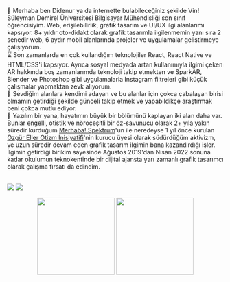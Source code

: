 🧙 Merhaba ben Didenur ya da internette bulabileceğiniz şekilde Vin! Süleyman Demirel Üniversitesi Bilgisayar Mühendisliği son sınıf öğrencisiyim. Web, erişilebilirlik, grafik tasarım ve UI/UX ilgi alanlarımı kapsıyor. 8+ yıldır oto-didakt olarak grafik tasarımla ilgilenmemin yanı sıra 2 senedir web, 6 aydır mobil alanlarında projeler ve uygulamalar geliştirmeye çalışıyorum. <br>
⌛ Son zamanlarda en çok kullandığım teknolojiler React, React Native ve HTML/CSS'i kapsıyor. Ayrıca sosyal medyada artan kullanımıyla ilgimi çeken AR hakkında boş zamanlarımda teknoloji takip etmekten ve SparkAR, Blender ve Photoshop gibi uygulamalarla Instagram filtreleri gibi küçük çalışmalar yapmaktan zevk alıyorum.<br>
🐸 Sevdiğim alanlara kendimi adayan ve bu alanlar için çokca çabalayan birisi olmamın getirdiği şekilde günceli takip etmek ve yapabildikçe araştırmak beni çokca mutlu ediyor. <br>
🍄 Yazılım bir yana, hayatımın büyük bir bölümünü kaplayan iki alan daha var. Bunlar engelli, otistik ve nöroçeşitli bir öz-savunucu olarak 2+ yıla yakın süredir kurduğum [Merhaba! Spektrum](https://merhabaspektrum.com)'un ile neredeyse 1 yıl önce kurulan [Özgür Eller Otizm İnisiyatifi](https://ozgureller.org)'nin kurucu üyesi olarak südürdüğüm aktivizm, ve uzun süredir devam eden grafik tasarım ilgimin bana kazandırdığı işler. İlgimin getirdiği birikim sayesinde Ağustos 2019'dan Nisan 2022 sonuna kadar okulumun teknokentinde bir dijital ajansta yarı zamanlı grafik tasarımcı olarak çalışma fırsatı da edindim. <br>
<br>

<p align="left">
<a href="https://www.linkedin.com/in/didenur/"><img src="https://img.shields.io/badge/-LinkedIn-0077B5?style=flat&logo=Linkedin&logoColor=white"/></a>
<a href="https://www.behance.net/didenur"><img src="https://aleen42.github.io/badges/src/behance.svg"/></a>
</p>

<p align="center">
      <img height="180em"  src="https://github-readme-stats.vercel.app/api?username=dudself&theme=dark&show_icons=true&count_private=true)"/>
      <img height="180em" src="https://github-readme-stats-eight-theta.vercel.app/api/top-langs/?username=dudself&layout=compact&langs_count=8&theme=dark"/>
</p>


